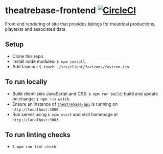 # theatrebase-frontend [![CircleCI](https://circleci.com/gh/andygout/theatrebase-frontend/tree/master.svg?style=svg)](https://circleci.com/gh/andygout/theatrebase-frontend/tree/master)

Front end rendering of site that provides listings for theatrical productions, playtexts and associated data.

## Setup
- Clone this repo.
- Install node modules: `$ npm install`.
- Add favicon: `$ touch ./src/client/favicons/favicon.ico`.

## To run locally
- Build client-side JavaScript and CSS: `$ npm run build`; build and update on change: `$ npm run watch`.
- Ensure an instance of [`theatrebase-api`](https://github.com/andygout/theatrebase-api) is running on `http://localhost:3000`.
- Run server using `$ npm start` and visit homepage at `http://localhost:3003`.

## To run linting checks
- `$ npm run lint-check`.
